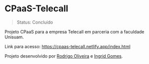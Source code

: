 # CPaaS-Telecall

> Status: Concluído

Projeto CPaaS para a empresa Telecall em parceria com a faculdade Unisuam.

Link para acesso: https://cpaas-telecall.netlify.app/index.html

Projeto desenvolvido por  <a href="https://github.com/oroodrigo" target="_blank">Rodrigo Oliveira</a> e  <a href="https://github.com/Ingridgomes81222" target="_blank">Ingrid Gomes</a>.
